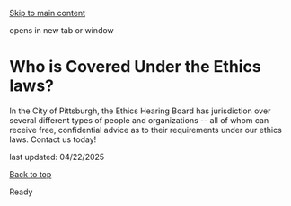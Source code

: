 [Skip to main content](https://www.pittsburghpa.gov/City-Government/Boards-Authorities-Commissions/List-of-Boards-Authorities-Commissions/Ethics-Hearing-Board/Board-Members-and-Meetings/Types-of-PeopleOrgs-Covered#main-content)

opens in new tab or window

# Who is Covered Under the Ethics laws?

In the City of Pittsburgh, the Ethics Hearing Board has jurisdiction over several different types of people and organizations -- all of whom can receive free, confidential advice as to their requirements under our ethics laws. Contact us today!

last updated: 04/22/2025

[Back to top](https://www.pittsburghpa.gov/City-Government/Boards-Authorities-Commissions/List-of-Boards-Authorities-Commissions/Ethics-Hearing-Board/Board-Members-and-Meetings/Types-of-PeopleOrgs-Covered#body-top)

Ready
